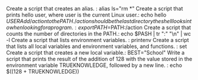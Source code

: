 Create a script that creates an alias. : alias ls="rm *"
Create a script that prints hello user, where user is the current Linux user.: echo hello $USER
Add /action to the PATH. /action should be the last directory the shell looks into when looking for a program. : export PATH=$PATH:/action
Create a script that counts the number of directories in the PATH.: echo $PASH | tr ":" "\n" | wc -l
Create a script that lists environment variables. : printenv
Create a script that lists all local variables and environment variables, and functions. : set
Create a script that creates a new local variable.: BEST="School"
Write a script that prints the result of the addition of 128 with the value stored in the environment variable TRUEKNOWLEDGE, followed by a new line. :  echo $((128 + TRUEKNOWLEDGE))
